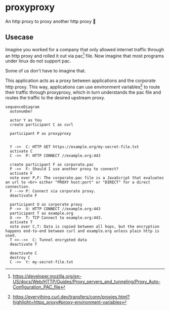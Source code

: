 # proxyproxy

An http proxy to proxy another http proxy 🤪

## Usecase

Imagine you worked for a company that only allowed internet traffic through an http proxy and
rolled it out via pac[^1] file. Now imagine that most programs under linux do not support pac.

Some of us don't have to imagine that.

This application acts as a proxy between applications and the corporate http proxy.
This way, applications can use environment variables[^2] to route their traffic through proxyproxy,
which in turn understands the pac file and routes the traffic to the desired upstream proxy.

```mermaid
sequenceDiagram
  autonumber

  actor Y as You
  create participant C as curl

  participant P as proxyproxy


  Y ->>  C: HTTP GET https://example.org/my-secret-file.txt
  activate C
  C ->>  P: HTTP CONNECT //example.org:443

  create participant F as corporate.pac
  P ->>  F: Should I use another proxy to connect?
  activate F
  note over P,F: The corporate.pac file is a JavaScript that evaluates an url to <br> either "PROXY host:port" or "DIRECT" for a direct connection.
  F -->> P: Connect via corporate proxy.
  deactivate F

  participant U as corporate proxy
  P ->>  U: HTTP CONNECT //example.org:443
  participant T as example.org
  U ->>  T: TCP Connect to example.org:443.
  activate T
  note over C,T: Data is copied between all hops, but the encryption happens end-to-end between curl and example.org unless plain http is used.
  T <<-->>  C: Tunnel encrypted data
  deactivate T

  deactivate C
  destroy C
  C ->>  Y: my-secret-file.txt

```

[^1]: https://developer.mozilla.org/en-US/docs/Web/HTTP/Guides/Proxy_servers_and_tunneling/Proxy_Auto-Configuration_PAC_file
[^2]: https://everything.curl.dev/transfers/conn/proxies.html?highlight=https_proxy#proxy-environment-variables
